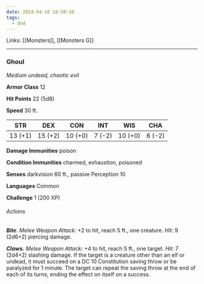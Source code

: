 ```yaml
---
date: 2024-04-16 16:50:10
tags:
  - dnd
---
```

Links: [[Monsters]], [[Monsters G]]

---

### Ghoul

*Medium undead, chaotic evil*

**Armor Class** 12

**Hit Points** 22 (5d8)

**Speed** 30 ft.

| STR     | DEX     | CON     | INT    | WIS     | CHA    |
|---------|---------|---------|--------|---------|--------|
| 13 (+1) | 15 (+2) | 10 (+0) | 7 (-2) | 10 (+0) | 6 (-2) |

**Damage Immunities** poison

**Condition Immunities** charmed, exhaustion, poisoned

**Senses** darkvision 60 ft., passive Perception 10

**Languages** Common

**Challenge** 1 (200 XP)

###### Actions

***Bite***. *Melee Weapon Attack:* +2 to hit, reach 5 ft., one creature. *Hit:* 9 (2d6+2) piercing damage.

***Claws.*** *Melee Weapon Attack:* +4 to hit, reach 5 ft., one target. *Hit:* 7 (2d4+2) slashing damage. If the target is a creature other than an elf or undead, it must succeed on a DC 10 Constitution saving throw or be paralyzed for 1 minute. The target can repeat the saving throw at the end of each of its turns, ending the effect on itself on a success.